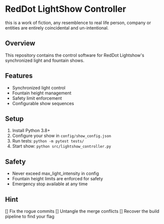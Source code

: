 # RedDot LightShow Controller
this is a work of fiction, any resemblence to real life person, company or entities are entirely coincidental and un-intentional.

## Overview
This repository contains the control software for RedDot Lightshow's synchronized light and fountain shows.

## Features
- Synchronized light control
- Fountain height management
- Safety limit enforcement
- Configurable show sequences

## Setup
1. Install Python 3.8+
2. Configure your show in `config/show_config.json`
3. Run tests: `python -m pytest tests/`
4. Start show: `python src/lightshow_controller.py`

## Safety
- Never exceed max_light_intensity in config
- Fountain height limits are enforced for safety
- Emergency stop available at any time

## Hint
[] Fix the rogue commits
[] Untangle the merge conflicts
[] Recover the build pipeline to find your flag